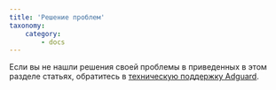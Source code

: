 ```yaml
---
title: 'Решение проблем'
taxonomy:
    category:
        - docs
---
```


Если вы не нашли решения своей проблемы в приведенных в этом разделе статьях, обратитесь в [техническую поддержку Adguard](http://testkb.adguard.com/ru/technical-support).